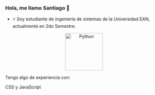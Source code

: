 ### Hola, me llamo Santiago 👋 

- ⚡ Soy estudiante de ingeniería de sistemas de la Universidad EAN, actualmente en 2do Semestre.
<p align="center">
 <img alt="Python" width="120px" src="https://user-images.githubusercontent.com/102564125/160727969-596c0d02-7876-4f48-839e-2ec22ff828ca.gif">


Tengo algo de experiencia con: 

CSS y JavaScript

